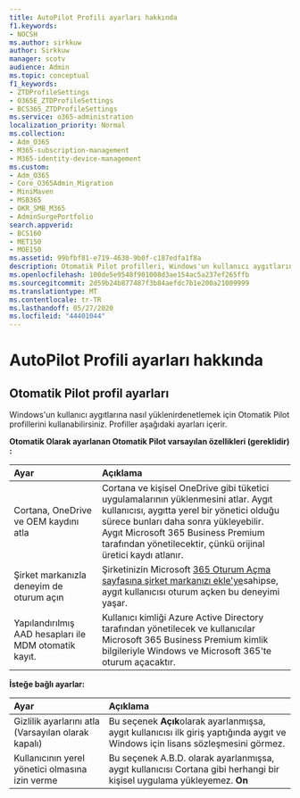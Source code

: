 ```yaml
---
title: AutoPilot Profili ayarları hakkında
f1.keywords:
- NOCSH
ms.author: sirkkuw
author: Sirkkuw
manager: scotv
audience: Admin
ms.topic: conceptual
f1_keywords:
- ZTDProfileSettings
- O365E_ZTDProfileSettings
- BCS365_ZTDProfileSettings
ms.service: o365-administration
localization_priority: Normal
ms.collection:
- Adm_O365
- M365-subscription-management
- M365-identity-device-management
ms.custom:
- Adm_O365
- Core_O365Admin_Migration
- MiniMaven
- MSB365
- OKR_SMB_M365
- AdminSurgePortfolio
search.appverid:
- BCS160
- MET150
- MOE150
ms.assetid: 99bfbf81-e719-4630-9b0f-c187edfa1f8a
description: Otomatik Pilot profilleri, Windows'un kullanıcı aygıtlarına nasıl yükleniyi denetlemenize yardımcı olur. Profiller Cortana yüklemesini atla gibi varsayılan ve isteğe bağlı ayarlar içerir.
ms.openlocfilehash: 100de5e9548f901008d3ae154ac5a237ef265ffb
ms.sourcegitcommit: 2d59b24b877487f3b84aefdc7b1e200a21009999
ms.translationtype: MT
ms.contentlocale: tr-TR
ms.lasthandoff: 05/27/2020
ms.locfileid: "44401044"
---
```

# <a name="about-autopilot-profile-settings"></a>AutoPilot Profili ayarları hakkında

## <a name="autopilot-profile-settings"></a>Otomatik Pilot profil ayarları

Windows'un kullanıcı aygıtlarına nasıl yüklenirdenetlemek için Otomatik Pilot profillerini kullanabilirsiniz. Profiller aşağıdaki ayarları içerir.
  
 **Otomatik Olarak ayarlanan Otomatik Pilot varsayılan özellikleri (gereklidir) :**
  
|**Ayar**|**Açıklama**|
|:-----|:-----|
|Cortana, OneDrive ve OEM kaydını atla  <br/> |Cortana ve kişisel OneDrive gibi tüketici uygulamalarının yüklenmesini atlar. Aygıt kullanıcısı, aygıtta yerel bir yönetici olduğu sürece bunları daha sonra yükleyebilir. Aygıt Microsoft 365 Business Premium tarafından yönetilecektir, çünkü orijinal üretici kaydı atlanır.  <br/> |
|Şirket markanızla deneyim de oturum açın  <br/> |Şirketinizin Microsoft [365 Oturum Açma sayfasına şirket markanızı ekle'ye](https://docs.microsoft.com/microsoft-365/admin/setup/customize-sign-in-page)sahipse, aygıt kullanıcısı oturum açken bu deneyimi yaşar.  <br/> |
|Yapılandırılmış AAD hesapları ile MDM otomatik kayıt.  <br/> |Kullanıcı kimliği Azure Active Directory tarafından yönetilecek ve kullanıcılar Microsoft 365 Business Premium kimlik bilgileriyle Windows ve Microsoft 365'te oturum açacaktır.  <br/> |
   
 **İsteğe bağlı ayarlar:**
  
|**Ayar**|**Açıklama**|
|:-----|:-----|
|Gizlilik ayarlarını atla (Varsayılan olarak kapalı)  <br/> |Bu seçenek **Açık**olarak ayarlanmışsa, aygıt kullanıcısı ilk giriş yaptığında aygıt ve Windows için lisans sözleşmesini görmez.  <br/> |
|Kullanıcının yerel yönetici olmasına izin verme  <br/> |Bu seçenek A.B.D. olarak ayarlanmışsa, aygıt kullanıcısı Cortana gibi herhangi bir kişisel uygulama yükleyemez. **On**<br/> |
   

